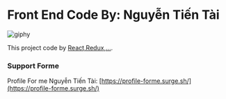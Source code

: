 # Front End Code By: Nguyễn Tiến Tài

![giphy](https://user-images.githubusercontent.com/63393170/162171222-d6f7983d-bd06-4001-a29a-3c574e1ff962.gif)



This project code by [React,Redux,...](https://github.com/facebook/create-react-app).

### Support Forme

Profile For me Nguyễn Tiến Tài: [https://profile-forme.surge.sh/](https://profile-forme.surge.sh/)
